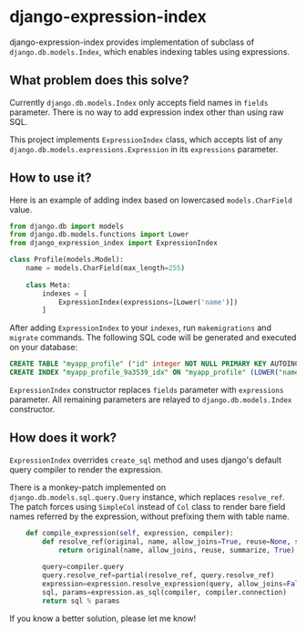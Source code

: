 # django-expression-index

django-expression-index provides implementation of subclass of `django.db.models.Index`, which enables indexing tables using expressions.

## What problem does this solve?

Currently `django.db.models.Index` only accepts field names in `fields` parameter. There is no way to add expression index other than using raw SQL.

This project implements `ExpressionIndex` class, which accepts list  of any `django.db.models.expressions.Expression` in its `expressions` parameter.

## How to use it?

Here is an example of adding index based on lowercased `models.CharField` value.

```python
from django.db import models
from django.db.models.functions import Lower
from django_expression_index import ExpressionIndex

class Profile(models.Model):
    name = models.CharField(max_length=255)
    
    class Meta:
        indexes = [
            ExpressionIndex(expressions=[Lower('name')])
        ]
```

After adding `ExpressionIndex` to your `indexes`, run `makemigrations` and `migrate` commands. The following SQL code will be generated and executed on your database:
```sql
CREATE TABLE "myapp_profile" ("id" integer NOT NULL PRIMARY KEY AUTOINCREMENT, "name" varchar(255) NOT NULL);
CREATE INDEX "myapp_profile_9a3539_idx" ON "myapp_profile" (LOWER("name"));
```

`ExpressionIndex` constructor replaces `fields` parameter with `expressions` parameter. All remaining parameters are relayed to `django.db.models.Index` constructor.

## How does it work?
`ExpressionIndex` overrides `create_sql` method and uses django's default query compiler to render the expression.

There is a monkey-patch implemented on `django.db.models.sql.query.Query` instance, which replaces `resolve_ref`. The patch forces using `SimpleCol` instead of `Col` class to render bare field names referred by the expression, without prefixing them with table name.

```python
    def compile_expression(self, expression, compiler):
        def resolve_ref(original, name, allow_joins=True, reuse=None, summarize=False, simple_col=False):
            return original(name, allow_joins, reuse, summarize, True)
        
        query=compiler.query
        query.resolve_ref=partial(resolve_ref, query.resolve_ref)
        expression=expression.resolve_expression(query, allow_joins=False)
        sql, params=expression.as_sql(compiler, compiler.connection)
        return sql % params
```

If you know a better solution, please let me know!